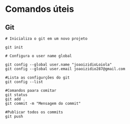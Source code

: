# Comandos úteis

## Git

```
# Inicializa o git em um novo projeto

git init
```


```
# Configura o user name global 

git config --global user.name "joaoizidioLoiola" 
git config --global user.email joaoizidio287@gmail.com
```

```
#Lista as configurções do git
git config --list
```

```
#Comandos paara comitar
git status
git add .
git commit -m "Mensagem do commit"
```


```
#Publicar todos os commits
git push
```